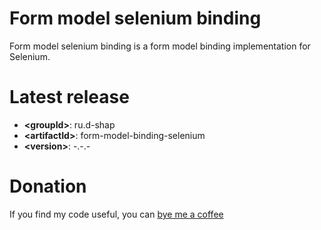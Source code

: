 # Form model selenium binding
Form model selenium binding is a form model binding implementation for Selenium.

# Latest release
* **&lt;groupId&gt;**: ru.d-shap
* **&lt;artifactId&gt;**: form-model-binding-selenium
* **&lt;version&gt;**: -.-.-

# Donation
If you find my code useful, you can [bye me a coffee](https://www.paypal.me/dshapovalov)
